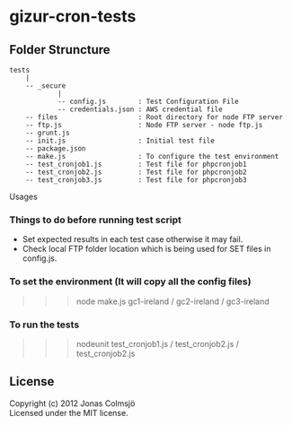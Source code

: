 # gizur-cron-tests

## Folder Struncture

```
tests
    |
    -- _secure
            |
            -- config.js        : Test Configuration File
            -- credentials.json : AWS credential file
    -- files                    : Root directory for node FTP server
    -- ftp.js                   : Node FTP server - node ftp.js
    -- grunt.js
    -- init.js                  : Initial test file
    -- package.json
    -- make.js                  : To configure the test environment
    -- test_cronjob1.js         : Test file for phpcronjob1
    -- test_cronjob2.js         : Test file for phpcronjob2
    -- test_cronjob3.js         : Test file for phpcronjob3

```

Usages
### Things to do before running test script

* Set expected results in each test case otherwise it may fail.
* Check local FTP folder location which is being used for 
  SET files in config.js.

### To set the environment (It will copy all the config files)
>>>node make.js gc1-ireland / gc2-ireland / gc3-ireland
### To run the tests
>>>nodeunit test_cronjob1.js / test_cronjob2.js / test_cronjob2.js

## License
Copyright (c) 2012 Jonas Colmsjö  
Licensed under the MIT license.
